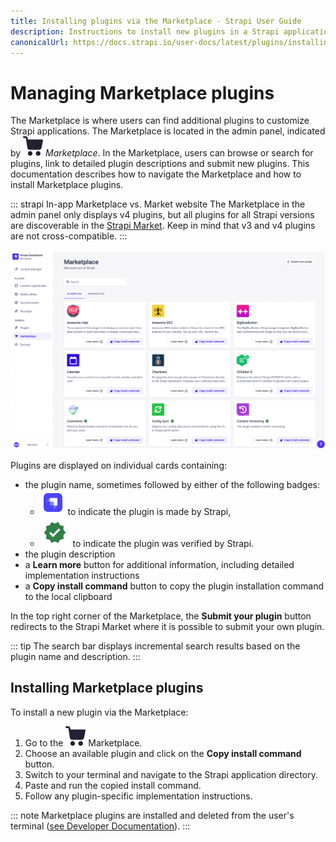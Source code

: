 ```yaml
---
title: Installing plugins via the Marketplace - Strapi User Guide
description: Instructions to install new plugins in a Strapi application via the Marketplace.
canonicalUrl: https://docs.strapi.io/user-docs/latest/plugins/installing-plugins-via-marketplace.html
---
```


# Managing Marketplace plugins

The Marketplace is where users can find additional plugins to customize Strapi applications. The Marketplace is located in the admin panel, indicated by ![Marketplace icon](../assets/icons/marketplace.svg) _Marketplace_. In the Marketplace, users can browse or search for plugins, link to detailed plugin descriptions and submit new plugins. This documentation describes how to navigate the Marketplace and how to install Marketplace plugins.

 ::: strapi In-app Marketplace vs. Market website
The Marketplace in the admin panel only displays v4 plugins, but all plugins for all Strapi versions are discoverable in the [Strapi Market](https://market.strapi.io). Keep in mind that v3 and v4 plugins are not cross-compatible.
:::

![The Marketplace interface](../assets/plugins/marketplace-v4.png)

Plugins are displayed on individual cards containing:

- the plugin name, sometimes followed by either of the following badges:
   - ![made by Strapi icon](../assets/icons/official-market.svg) to indicate the plugin is made by Strapi,
   - ![verified by Strapi icon](../assets/icons/verified-marketplace.svg) to indicate the plugin was verified by Strapi.
- the plugin description
- a **Learn more** button for additional information, including detailed implementation instructions
- a **Copy install command** button to copy the plugin installation command to the local clipboard

In the top right corner of the Marketplace, the **Submit your plugin** button redirects to the Strapi Market where it is possible to submit your own plugin.

::: tip
The search bar displays incremental search results based on the plugin name and description.
:::

## Installing Marketplace plugins

To install a new plugin via the Marketplace:

1. Go to the ![Marketplace icon](../assets/icons/marketplace.svg) Marketplace.
2. Choose an available plugin and click on the **Copy install command** button.
3. Switch to your terminal and navigate to the Strapi application directory.
4. Paste and run the copied install command.
5. Follow any plugin-specific implementation instructions.

::: note
Marketplace plugins are installed and deleted from the user's terminal ([see Developer Documentation](/developer-docs/latest/developer-resources/cli/CLI.md)).
:::

